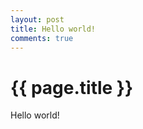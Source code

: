 ```yaml
---
layout: post
title: Hello world!
comments: true
---
```


{{ page.title }}
================

Hello world!
